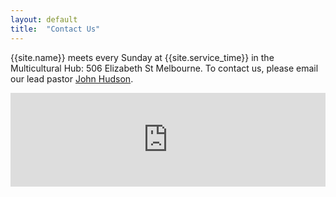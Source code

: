 ```yaml
---
layout: default
title:  "Contact Us"
---
```


{{site.name}} meets every Sunday at {{site.service_time}} in the Multicultural Hub: 506 Elizabeth St Melbourne.
To contact us, please email our lead pastor [John Hudson][email].

<div class="map">
	<iframe width='100%' frameBorder='0' src='http://a.tiles.mapbox.com/v3/burticlies.map-4tx2snoa/attribution,zoomwheel.html'></iframe>
</div>


[email]: mailto:john.david.hudson@gmail.com